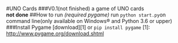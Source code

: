 #UNO Cards
###V0.1(not finished)
a game of UNO cards<br>
**not done**
##How to run *(required pygame)*
run `python start.py`on command line(only available on Windows® and Python 3.6 or upper)
###Install Pygame
[download][1] or `pip install pygame`
  [1]: http://www.pygame.org/download.shtml